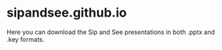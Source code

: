# sipandsee.github.io
Here you can download the Sip and See presentations in both .pptx and .key formats.
